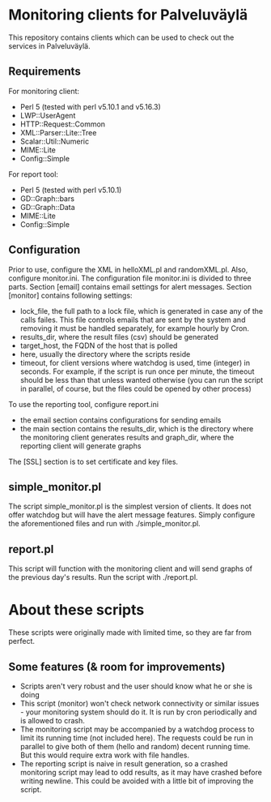# Monitoring clients for Palveluväylä
This repository contains clients which can be used to check out the services in Palveluväylä. 

## Requirements

For monitoring client:

* Perl 5 (tested with perl v5.10.1 and v5.16.3)
* LWP::UserAgent
* HTTP::Request::Common
* XML::Parser::Lite::Tree
* Scalar::Util::Numeric
* MIME::Lite
* Config::Simple

For report tool:

* Perl 5 (tested with perl v5.10.1)
* GD::Graph::bars
* GD::Graph::Data
* MIME::Lite
* Config::Simple

## Configuration
Prior to use, configure the XML in helloXML.pl and randomXML.pl. Also, configure monitor.ini. The configuration file monitor.ini is divided to three parts. Section [email] contains email settings for alert messages. Section [monitor] contains following settings:
* lock_file, the full path to a lock file, which is generated in case any of the calls failes. This file controls emails that are sent by the system and removing it must be handled separately, for example hourly by Cron.
* results_dir, where the result files (csv) should be generated
* target_host, the FQDN of the host that is polled
* here, usually the directory where the scripts reside
* timeout, for client versions where watchdog is used, time (integer) in seconds. For example, if the script is run once per minute, the timeout should be less than that unless wanted otherwise (you can run the script in parallel, of course, but the files could be opened by other process)

To use the reporting tool, configure report.ini
* the email section contains configurations for sending emails
* the main section contains the results_dir, which is the directory where the monitoring client generates results and graph_dir, where the reporting client will generate graphs

The [SSL] section is to set certificate and key files.
 
## simple_monitor.pl

The script simple_monitor.pl is the simplest version of clients. It does not offer watchdog but will have the alert message features. Simply configure the aforementioned files and run with ./simple_monitor.pl.

## report.pl

This script will function with the monitoring client and will send graphs of the previous day's results. Run the script with ./report.pl.

# About these scripts

These scripts were originally made with limited time, so they are far from perfect. 

## Some features (& room for improvements)
* Scripts aren't very robust and the user should know what he or she is doing
* This script (monitor) won't check network connectivity or similar issues - your monitoring system should do it. It is run by cron periodically and is allowed to crash.
* The monitoring script may be accompanied by a watchdog process to limit its running time (not included here). The requests could be run in parallel to give both of them (hello and random) decent running time. But this would require extra work with file handles.
* The reporting script is naive in result generation, so a crashed monitoring script may lead to odd results, as it may have crashed before writing newline. This could be avoided with a little bit of improving the script.
